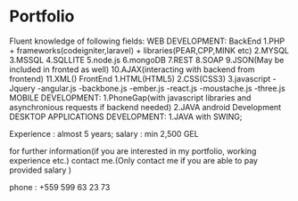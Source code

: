 # Portfolio
Fluent knowledge of following fields:
WEB DEVELOPMENT:
    BackEnd
1.PHP + frameworks(codeigniter,laravel) + libraries(PEAR,CPP,MINK etc)
2.MYSQL
3.MSSQL
4.SQLLITE
5.node.js
6.mongoDB
7.REST
8.SOAP
9.JSON(May be included in fronted as well)
10.AJAX(interacting with backend from frontend)
11.XML()
   FrontEnd
1.HTML(HTML5)
2.CSS(CSS3)
3.javascript
  -Jquery
  -angular.js
  -backbone.js
  -ember.js
  -react.js
  -moustache.js
  -three.js
MOBILE DEVELOPMENT:
1.PhoneGap(with javascript libraries and asynchronious requests if backend needed)
2.JAVA android Development
DESKTOP APPLICATIONS DEVELOPMENT:
1.JAVA with SWING;

Experience : almost 5 years;
salary : min 2,500 GEL

for further information(if you are interested in my portfolio, working experience etc.) contact me.(Only contact me if you are able to pay provided salary )

phone : +559 599 63 23 73





